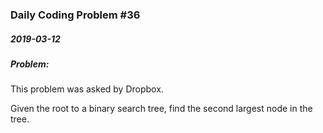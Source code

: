 ### Daily Coding Problem #36
##### 2019-03-12
##### Problem:

This problem was asked by Dropbox.

Given the root to a binary search tree, find the second largest node in the tree.

